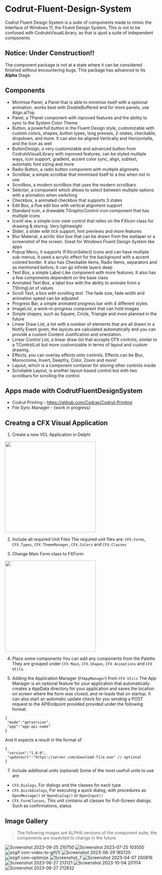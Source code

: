 # Codrut-Fluent-Design-System
Codrut Fluent Design System is a suite of components made to mimic the Interface of Windows 11, the Fluent Design System, This is not to be confused with CodrutsVisualLibrary, as that is ajust a suite of independent components

## Notice: Under Construction!!
The component package is not at a state where it can be considered finished without encountering bugs. This package has advanced to Its **Alpha** Stage.

## Components
- Minimise Panel, a Panel that is able to minimise itself with a optional animation, works best with DoubleBuffered and for more panels, use Align.alTop
- Panel, a TPanel component with inproved features and the ability to sync to the System Color Theme
- Button, a powerfull button in the Fluent Design style, customizable with custom colors, shapes, button types, long presses, 2-states, checkable, dropdown, and more. It can also be aligned Vertically and Horizontalle, and the Icon as well
- ButtonDesign, a very customizable and advanced button from CodrutsVisualLibrary with inproved features, can be styled multiple ways, icon support, gradient, accent color sync, align, subtext, automatic font sizing and more
- Radio Button, a radio button component with multiple aligmnets
- Scrollbar, a simple scrollbar that minimised itself to a line when not in use
- Scrollbox, a modern scrollbox that uses the modern scrollbars
- Selector, a component which allows to select between multiple options with a animation when switching
- Checkbox, a animated checkbox that supports 3 states
- Edit Box, a flue edit box with vertical alignment support
- Standard icon, a drawable TGraphicControl icon component that has multiple icons
- IconV iew, a simple icon view control that relies on the FXIcon class for drawing & storing. Very lightweight
- Slider, a slider with tick support, hint previews and more features
- Blur Material, a acrilic blur box that can be drawn from the wallaper or a screenshot of the screen. Great for Windows Fluent Design System like apps
- Popup Menu, it supports (FXIconSelect) icons and can have multiple sub-menus, It used a acrylic effect for the background with a accent colored border. It also has Checkable items, Radio Items, separators and as mentioned before, It can go infinite layers deep
- Text Box, a simple Label-Like component with more features. It also has a few components dependent on the base class
- Animated Text Box, a label box with the ability to animate from a TStringList of values
- Scroll Text, a box with scrolling text. The fade size, fade width and animation speed can be adjusted
- Progress Bar, a simple animated progress bar with 4 different styles
- ImageList, a work-in-progress component that can hold images
- Simple shapes, such as Square, Circle, Triangle and more planned in the future
- Linear Draw List, a list with a number of elements that are all drawn in a Notify Event given, the layouts are calculated automatically and you can provide a custom Content Justification and orientation.
- Linear Control List, a linear draw list that accepts CFX controls, similar to a TControlList but more customizable in terms of layout and custom drawing.
- Effects, you can overlay effects onto controls. Effects can be Blur, Monocrome, Invert, Deepfry, Color, Zoom and more!
- Layout, which is a component container for storing other controls inside
- Scrollable Layout, is another layout-based control but with two scrollbars for scrolling the control.

## Apps made with CodrutFluentDesignSystem
 - Codrut Printing - https://github.com/Codrax/Codrut-Printing
 - File Sync Manager - (work in progress)

## Creatng a CFX Visual Application
1) Create a new VCL Application in Delphi
<img src="https://github.com/user-attachments/assets/56ffe547-242d-49c9-a9b0-daa59dff726d" width="300">

2) Include all required Unit Files
The required unit files are:
`CFX.Forms`, `CFX.Types`, `CFX.ThemeManager`, `CFX.Colors` and `CFX.Classes`

3) Change Main Form class to FXForm
<img src="https://github.com/user-attachments/assets/f5e8e3a3-f6dc-4beb-91ca-7bfb9b9decc4" width="300">

4) Place some components
You can add any components from the Palette. They are grouped under `CFX Main`, `CFX.Shapes`, `CFX Animations` and `CFX Utils`.

5) Adding the Application Manager (`FXAppManager`) from `CFX Utils`
The App Manager is an optional feature for your application that automatically creates a AppData directory for your application and saves the location on screen where the form was closed, and re-loads that on startup. It can also start an automatic update check for you sending a POST request to the APIEndpoint provided provided under the following format:
```
{
 "mode":"getversion",
 "app":"app-api-name"
}
```
And It expects a result in the format of
```
{
 "version":"1.0.0",
 "updateurl":"https://server.com/download-file.exe" // optional
{
```

7) Include additional units (optional)
Some of the most usefull units to use are:
- `CFX.Dialogs`, For dialogs and the classes for each type
- `CFX.QuickDialogs`, For executing a quick dialog, with procedures as `OpenMessage()` or `OpenDialog()` or `OpenInput()`
- `CFX.FormClasses`, This unit contains all classes for Full-Screen dialogs. Such as confirmations, status

## Image Gallery
> The following images are ALPHA versions of the component suite, the components are expected to change in the future.

![Screenshot 2023-09-25 210750](https://github.com/Codrax/CodrutFluentDesignSystem/assets/68193064/7df7f666-a793-4b96-bb77-b3ab9a0fe7c0)
![Screenshot 2023-07-25 103550](https://github.com/Codrax/CodrutFluentDesignSystem/assets/68193064/d5245fdc-d226-40df-8d70-424012c3326c)
![ezgif com-video-to-gif(1)](https://github.com/Codrax/CodrutFluentDesignSystem/assets/68193064/8a3b3378-2c76-4baf-a1c2-84fa1748dc93)
![Screenshot 2023-06-29 185725](https://github.com/Codrax/CodrutFluentDesignSystem/assets/68193064/24959e8c-b207-4d24-9bc2-3a46a6e8708b)
![ezgif com-optimize](https://github.com/Codrax/CodrutFluentDesignSystem/assets/68193064/43419ec6-e583-455d-b113-34f49d9137d9)
![Screenshot_7](https://user-images.githubusercontent.com/68193064/215814322-41a0e245-af55-4e97-aaf2-75e81d25dd17.png)
![Screenshot 2023-04-07 200816](https://user-images.githubusercontent.com/68193064/230649040-7c1ccc50-8d72-46b7-afca-d07b734f2112.png)
![Screenshot 2023-06-27 213121](https://github.com/Codrax/CodrutFluentDesignSystem/assets/68193064/786e1e3f-8c57-405a-8abd-173887aa9b06)
![Screenshot 2023-10-04 201114](https://github.com/Codrax/Codrut-Fluent-Design-System/assets/68193064/c05d8eb2-ba8e-4070-ab2f-6aeadd558079)
![Screenshot 2023-06-27 212832](https://github.com/Codrax/CodrutFluentDesignSystem/assets/68193064/e54efb73-4f1f-4236-a632-6cbc1fd07664)

